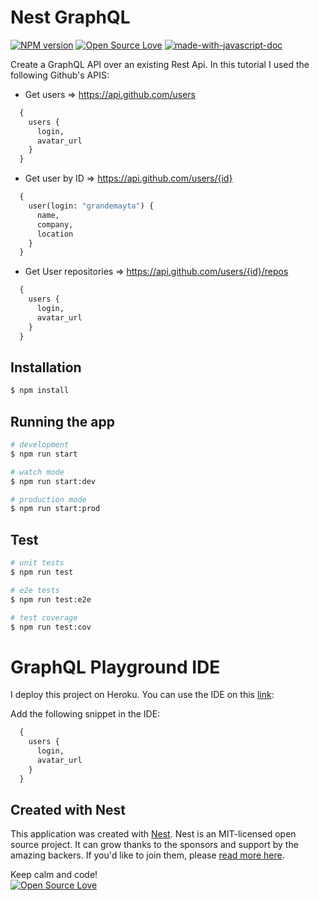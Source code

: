 # Nest GraphQL
[![NPM version](https://d25lcipzij17d.cloudfront.net/badge.svg?id=gh&type=6&v=0.0.1)](http://badge.fury.io/js/badge-list)
[![Open Source Love](https://badges.frapsoft.com/os/mit/mit.svg?v=102)](https://github.com/ellerbrock/open-source-badge/)
[![made-with-javascript-doc](https://img.shields.io/badge/Made%20with-Javascript-1f425f.svg)](https://www.sphinx-doc.org/)

Create a GraphQL API over an existing Rest Api. In this tutorial I used the following Github's APIS:
- Get users => https://api.github.com/users
```graphql
  {
    users {
      login,
      avatar_url
    }
  }
```
- Get user by ID => https://api.github.com/users/{id}
```graphql
  {
    user(login: "grandemayta") {
      name,
      company,
      location
    }
  }
```
- Get User repositories => https://api.github.com/users/{id}/repos
```graphql
  {
    users {
      login,
      avatar_url
    }
  }
```

## Installation

```bash
$ npm install
```

## Running the app

```bash
# development
$ npm run start

# watch mode
$ npm run start:dev

# production mode
$ npm run start:prod
```

## Test

```bash
# unit tests
$ npm run test

# e2e tests
$ npm run test:e2e

# test coverage
$ npm run test:cov
```

# GraphQL Playground IDE
I deploy this project on Heroku. You can use the IDE on this [link](https://nestjs-graphql.herokuapp.com/graphql):

Add the following snippet in the IDE:

```graphql
  {
    users {
      login,
      avatar_url
    }
  }
```

## Created with Nest

This application was created with [Nest](https://github.com/nestjs/nest).
Nest is an MIT-licensed open source project. It can grow thanks to the sponsors and support by the amazing backers. If you'd like to join them, please [read more here](https://docs.nestjs.com/support).

Keep calm and code!
<br>
[![Open Source Love](https://badges.frapsoft.com/os/v3/open-source.svg?v=102)](https://github.com/ellerbrock/open-source-badge/)
